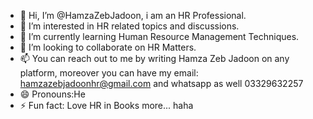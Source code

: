 - 👋 Hi, I’m @HamzaZebJadoon, i am an HR Professional. 
- 👀 I’m interested in HR related topics and discussions.
- 🌱 I’m currently learning Human Resource Management Techniques.
- 💞️ I’m looking to collaborate on HR Matters.
- 📫 You can reach out to me by writing Hamza Zeb Jadoon on any platform, moreover you can have my email: hamzazebjadoonhr@gmail.com and whatsapp as well 03329632257
- 😄 Pronouns:He
- ⚡ Fun fact: Love HR in Books more... haha

<!---
HamzaZebJadoon/HamzaZebJadoon is a ✨ special ✨ repository because its `README.md` (this file) appears on your GitHub profile.
You can click the Preview link to take a look at your changes.
--->
